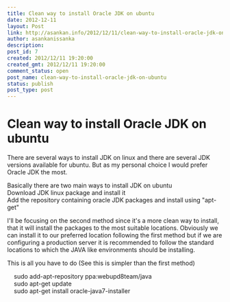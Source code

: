 ```yaml
---
title: Clean way to install Oracle JDK on ubuntu
date: 2012-12-11
layout: Post
link: http://asankan.info/2012/12/11/clean-way-to-install-oracle-jdk-on-ubuntu/
author: asankanissanka
description: 
post_id: 7
created: 2012/12/11 19:20:00
created_gmt: 2012/12/11 19:20:00
comment_status: open
post_name: clean-way-to-install-oracle-jdk-on-ubuntu
status: publish
post_type: post
---
```


# Clean way to install Oracle JDK on ubuntu

There are several ways to install JDK on linux and there are several JDK versions available for ubuntu. But as my personal choice I would prefer Oracle JDK the most.  
  
Basically there are two main ways to install JDK on ubuntu  
Download JDK linux package and install it  
Add the repository containing oracle JDK packages and install using "apt-get"  
  
I'll be focusing on the second method since it's a more clean way to install, that it will install the packages to the most suitable locations. Obviously we can install it to our preferred location following the first method but if we are configuring a production server it is recommended to follow the standard locations to which the JAVA like environments should be installing.  
  
This is all you have to do (See this is simpler than the first method)  
  
  
    sudo add-apt-repository ppa:webupd8team/java  
    sudo apt-get update  
    sudo apt-get install oracle-java7-installer